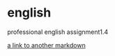 # english
professional english assignment1.4

[a link to another markdown](https://github.com/weifengup/english/blob/main/test.md)
